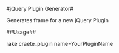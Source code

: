 #jQuery Plugin Generator#

Generates frame for a new jQuery Plugin

##Usage##

rake craete_plugin name=YourPluginName